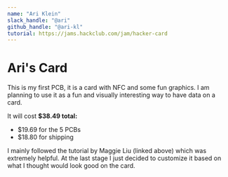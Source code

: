 ```yaml
---
name: "Ari Klein"
slack_handle: "@ari"
github_handle: "@ari-kl"
tutorial: https://jams.hackclub.com/jam/hacker-card
---
```


# Ari's Card

<!-- Describe your board in 2-3 sentences. What are you making? What will it do? -->
This is my first PCB, it is a card with NFC and some fun graphics. I am planning to use it as a fun and visually interesting way to have data on a card.

<!-- How much is it going to cost? -->
It will cost **$38.49 total:**
* $19.69 for the 5 PCBs
* $18.80 for shipping

<!-- Tell us a little bit about your design process. What were some challenges? What helped? ***Totally optional*** -->
I mainly followed the tutorial by Maggie Liu (linked above) which was extremely helpful. At the last stage I just decided to customize it based on what I thought would look good on the card.
